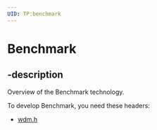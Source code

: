 ```yaml
---
UID: TP:benchmark
---
```


# Benchmark

## -description
Overview of the Benchmark technology.

To develop Benchmark, you need these headers:

 * [wdm.h](..\wdm\index.md)


